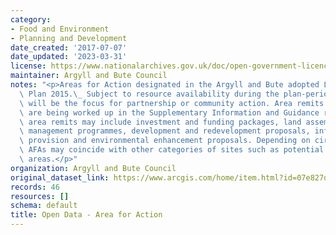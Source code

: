 ```yaml
---
category:
- Food and Environment
- Planning and Development
date_created: '2017-07-07'
date_updated: '2023-03-31'
license: https://www.nationalarchives.gov.uk/doc/open-government-licence/version/3/
maintainer: Argyll and Bute Council
notes: "<p>Areas for Action designated in the Argyll and Bute adopted Local Development\
  \ Plan 2015.\_ Subject to resource availability during the plan-period, these areas\
  \ will be the focus for partnership or community action. Area remits for these AFAs\
  \ are being worked up in the Supplementary Information and Guidance report; these\
  \ area remits may include investment and funding packages, land assembly and asset\
  \ management programmes, development and redevelopment proposals, infrastructure\
  \ provision and environmental enhancement proposals. Depending on circumstances,\
  \ AFAs may coincide with other categories of sites such as potential development\
  \ areas.</p>"
organization: Argyll and Bute Council
original_dataset_link: https://www.arcgis.com/home/item.html?id=07e827d3a3ea414a997a1eef6ab29f24
records: 46
resources: []
schema: default
title: Open Data - Area for Action
---
```

